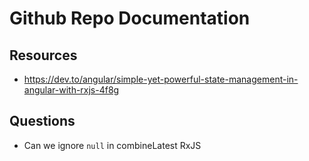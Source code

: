 # Github Repo Documentation

## Resources

- https://dev.to/angular/simple-yet-powerful-state-management-in-angular-with-rxjs-4f8g
  
## Questions

- Can we ignore `null` in combineLatest RxJS